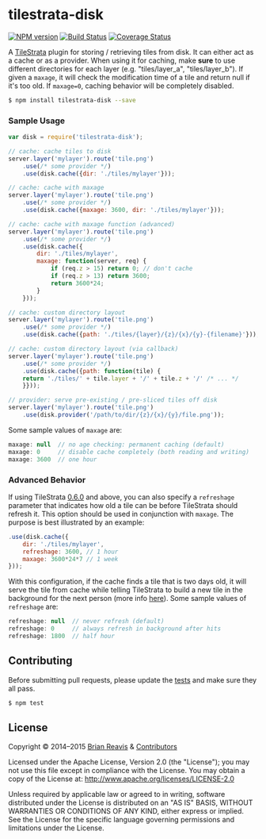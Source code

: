 # tilestrata-disk
[![NPM version](http://img.shields.io/npm/v/tilestrata-disk.svg?style=flat)](https://www.npmjs.org/package/tilestrata-disk)
[![Build Status](https://travis-ci.org/naturalatlas/tilestrata-disk.svg)](https://travis-ci.org/naturalatlas/tilestrata-disk)
[![Coverage Status](http://img.shields.io/codecov/c/github/naturalatlas/tilestrata-disk/master.svg?style=flat)](https://codecov.io/github/naturalatlas/tilestrata-disk)

A [TileStrata](https://github.com/naturalatlas/tilestrata) plugin for storing / retrieving tiles from disk. It can either act as a cache or as a provider. When using it for caching, make **sure** to use different directories for each layer (e.g. "tiles/layer_a", "tiles/layer_b"). If given a `maxage`, it will check the modification time of a tile and return null if it's too old. If `maxage=0`, caching behavior will be completely disabled.

```sh
$ npm install tilestrata-disk --save
```

### Sample Usage

```js
var disk = require('tilestrata-disk');

// cache: cache tiles to disk
server.layer('mylayer').route('tile.png')
    .use(/* some provider */)
    .use(disk.cache({dir: './tiles/mylayer'}));

// cache: cache with maxage
server.layer('mylayer').route('tile.png')
    .use(/* some provider */)
    .use(disk.cache({maxage: 3600, dir: './tiles/mylayer'}));

// cache: cache with maxage function (advanced)
server.layer('mylayer').route('tile.png')
    .use(/* some provider */)
    .use(disk.cache({
        dir: './tiles/mylayer',
        maxage: function(server, req) {
            if (req.z > 15) return 0; // don't cache
            if (req.z > 13) return 3600;
            return 3600*24;
        }
    }));

// cache: custom directory layout
server.layer('mylayer').route('tile.png')
    .use(/* some provider */)
    .use(disk.cache({path: './tiles/{layer}/{z}/{x}/{y}-{filename}'}));

// cache: custom directory layout (via callback)
server.layer('mylayer').route('tile.png')
    .use(/* some provider */)
    .use(disk.cache({path: function(tile) {
	return './tiles/' + tile.layer + '/' + tile.z + '/' /* ... */
    }}));
```
```js
// provider: serve pre-existing / pre-sliced tiles off disk
server.layer('mylayer').route('tile.png')
    .use(disk.provider('/path/to/dir/{z}/{x}/{y}/file.png'));
```

Some sample values of `maxage` are:

```js
maxage: null  // no age checking: permanent caching (default)
maxage: 0     // disable cache completely (both reading and writing)
maxage: 3600  // one hour
```

### Advanced Behavior

If using TileStrata [0.6.0](https://github.com/naturalatlas/tilestrata/releases/tag/v1.6.0) and above, you can also specify a `refreshage` parameter that indicates how old a tile can be before TileStrata should refresh it. This option should be used in conjunction with `maxage`. The purpose is best illustrated by an example:

```js
.use(disk.cache({
    dir: './tiles/mylayer',
    refreshage: 3600, // 1 hour
    maxage: 3600*24*7 // 1 week
}));
```

With this configuration, if the cache finds a tile that is two days old, it will serve the tile from cache while telling TileStrata to build a new tile in the background for the next person (more info [here](https://github.com/naturalatlas/tilestrata#writing-caches)). Some sample values of `refreshage` are:

```js
refreshage: null  // never refresh (default)
refreshage: 0     // always refresh in background after hits
refreshage: 1800  // half hour
```

## Contributing

Before submitting pull requests, please update the [tests](test) and make sure they all pass.

```sh
$ npm test
```

## License

Copyright &copy; 2014–2015 [Brian Reavis](https://github.com/brianreavis) & [Contributors](https://github.com/naturalatlas/tilestrata-disk/graphs/contributors)

Licensed under the Apache License, Version 2.0 (the "License"); you may not use this file except in compliance with the License. You may obtain a copy of the License at: http://www.apache.org/licenses/LICENSE-2.0

Unless required by applicable law or agreed to in writing, software distributed under the License is distributed on an "AS IS" BASIS, WITHOUT WARRANTIES OR CONDITIONS OF ANY KIND, either express or implied. See the License for the specific language governing permissions and limitations under the License.
